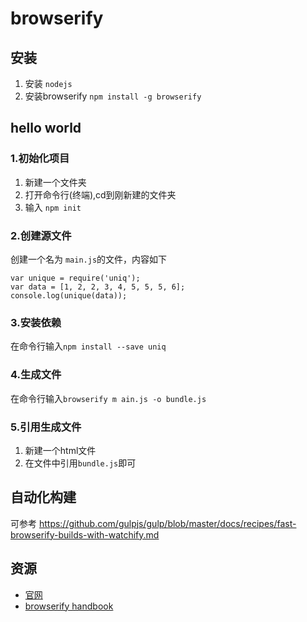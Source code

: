 # browserify
## 安装
1. 安装 `nodejs`
1. 安装browserify `npm install -g browserify`

## hello world
### 1.初始化项目
1. 新建一个文件夹
1. 打开命令行(终端),cd到刚新建的文件夹
1. 输入 `npm init`

### 2.创建源文件
创建一个名为 `main.js`的文件，内容如下
```
var unique = require('uniq');
var data = [1, 2, 2, 3, 4, 5, 5, 5, 6];
console.log(unique(data));
```

### 3.安装依赖
在命令行输入`npm install --save uniq`

### 4.生成文件
在命令行输入`browserify m ain.js -o bundle.js`

### 5.引用生成文件
1. 新建一个html文件
1. 在文件中引用`bundle.js`即可


## 自动化构建
可参考 https://github.com/gulpjs/gulp/blob/master/docs/recipes/fast-browserify-builds-with-watchify.md

## 资源
* [官网](http://browserify.org/)
* [browserify handbook](https://github.com/substack/browserify-handbook)
